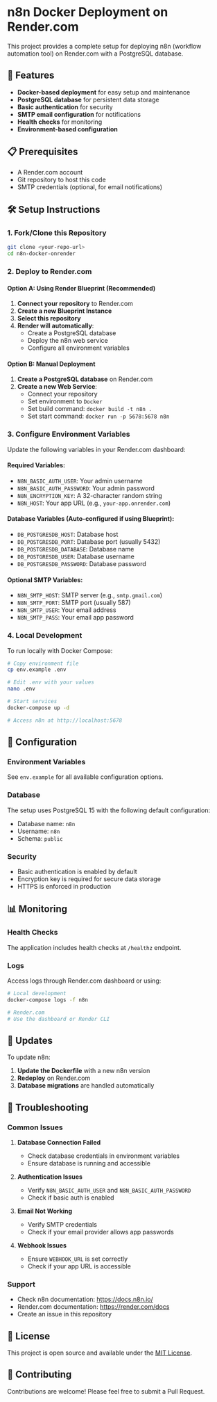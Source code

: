 # n8n Docker Deployment on Render.com

This project provides a complete setup for deploying n8n (workflow automation tool) on Render.com with a PostgreSQL database.

## 🚀 Features

- **Docker-based deployment** for easy setup and maintenance
- **PostgreSQL database** for persistent data storage
- **Basic authentication** for security
- **SMTP email configuration** for notifications
- **Health checks** for monitoring
- **Environment-based configuration**

## 📋 Prerequisites

- A Render.com account
- Git repository to host this code
- SMTP credentials (optional, for email notifications)

## 🛠️ Setup Instructions

### 1. Fork/Clone this Repository

```bash
git clone <your-repo-url>
cd n8n-docker-onrender
```

### 2. Deploy to Render.com

#### Option A: Using Render Blueprint (Recommended)

1. **Connect your repository** to Render.com
2. **Create a new Blueprint Instance**
3. **Select this repository**
4. **Render will automatically**:
   - Create a PostgreSQL database
   - Deploy the n8n web service
   - Configure all environment variables

#### Option B: Manual Deployment

1. **Create a PostgreSQL database** on Render.com
2. **Create a new Web Service**:
   - Connect your repository
   - Set environment to `Docker`
   - Set build command: `docker build -t n8n .`
   - Set start command: `docker run -p 5678:5678 n8n`

### 3. Configure Environment Variables

Update the following variables in your Render.com dashboard:

#### Required Variables:
- `N8N_BASIC_AUTH_USER`: Your admin username
- `N8N_BASIC_AUTH_PASSWORD`: Your admin password
- `N8N_ENCRYPTION_KEY`: A 32-character random string
- `N8N_HOST`: Your app URL (e.g., `your-app.onrender.com`)

#### Database Variables (Auto-configured if using Blueprint):
- `DB_POSTGRESDB_HOST`: Database host
- `DB_POSTGRESDB_PORT`: Database port (usually 5432)
- `DB_POSTGRESDB_DATABASE`: Database name
- `DB_POSTGRESDB_USER`: Database username
- `DB_POSTGRESDB_PASSWORD`: Database password

#### Optional SMTP Variables:
- `N8N_SMTP_HOST`: SMTP server (e.g., `smtp.gmail.com`)
- `N8N_SMTP_PORT`: SMTP port (usually 587)
- `N8N_SMTP_USER`: Your email address
- `N8N_SMTP_PASS`: Your email app password

### 4. Local Development

To run locally with Docker Compose:

```bash
# Copy environment file
cp env.example .env

# Edit .env with your values
nano .env

# Start services
docker-compose up -d

# Access n8n at http://localhost:5678
```

## 🔧 Configuration

### Environment Variables

See `env.example` for all available configuration options.

### Database

The setup uses PostgreSQL 15 with the following default configuration:
- Database name: `n8n`
- Username: `n8n`
- Schema: `public`

### Security

- Basic authentication is enabled by default
- Encryption key is required for secure data storage
- HTTPS is enforced in production

## 📊 Monitoring

### Health Checks

The application includes health checks at `/healthz` endpoint.

### Logs

Access logs through Render.com dashboard or using:

```bash
# Local development
docker-compose logs -f n8n

# Render.com
# Use the dashboard or Render CLI
```

## 🔄 Updates

To update n8n:

1. **Update the Dockerfile** with a new n8n version
2. **Redeploy** on Render.com
3. **Database migrations** are handled automatically

## 🚨 Troubleshooting

### Common Issues

1. **Database Connection Failed**
   - Check database credentials in environment variables
   - Ensure database is running and accessible

2. **Authentication Issues**
   - Verify `N8N_BASIC_AUTH_USER` and `N8N_BASIC_AUTH_PASSWORD`
   - Check if basic auth is enabled

3. **Email Not Working**
   - Verify SMTP credentials
   - Check if your email provider allows app passwords

4. **Webhook Issues**
   - Ensure `WEBHOOK_URL` is set correctly
   - Check if your app URL is accessible

### Support

- Check n8n documentation: https://docs.n8n.io/
- Render.com documentation: https://render.com/docs
- Create an issue in this repository

## 📝 License

This project is open source and available under the [MIT License](LICENSE).

## 🤝 Contributing

Contributions are welcome! Please feel free to submit a Pull Request. 